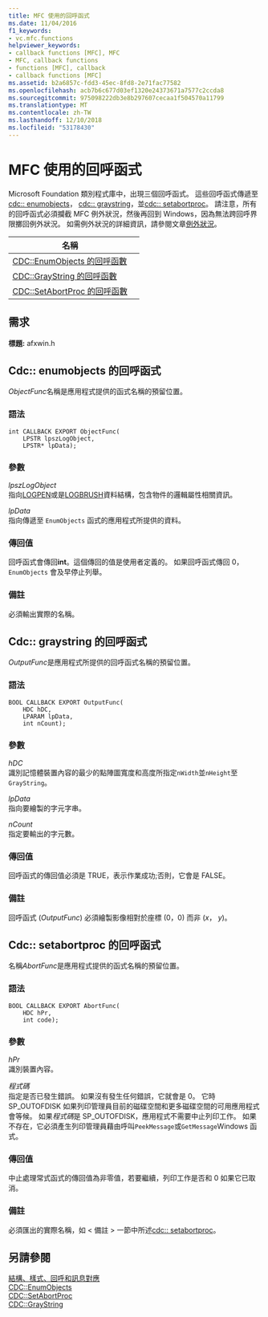 ```yaml
---
title: MFC 使用的回呼函式
ms.date: 11/04/2016
f1_keywords:
- vc.mfc.functions
helpviewer_keywords:
- callback functions [MFC], MFC
- MFC, callback functions
- functions [MFC], callback
- callback functions [MFC]
ms.assetid: b2a6857c-fdd3-45ec-8fd8-2e71fac77582
ms.openlocfilehash: acb7b6c677d03ef1320e24373671a7577c2ccda8
ms.sourcegitcommit: 975098222db3e8b297607cecaa1f504570a11799
ms.translationtype: MT
ms.contentlocale: zh-TW
ms.lasthandoff: 12/10/2018
ms.locfileid: "53178430"
---
```

# <a name="callback-functions-used-by-mfc"></a>MFC 使用的回呼函式

Microsoft Foundation 類別程式庫中，出現三個回呼函式。 這些回呼函式傳遞至[cdc:: enumobjects](../../mfc/reference/cdc-class.md#enumobjects)， [cdc:: graystring](../../mfc/reference/cdc-class.md#graystring)，並[cdc:: setabortproc](../../mfc/reference/cdc-class.md#setabortproc)。 請注意，所有的回呼函式必須攔截 MFC 例外狀況，然後再回到 Windows，因為無法跨回呼界限擲回例外狀況。 如需例外狀況的詳細資訊，請參閱文章[例外狀況](../../mfc/exception-handling-in-mfc.md)。

|名稱||
|----------|-----------------|
|[CDC::EnumObjects 的回呼函數](#enum_objects)||
|[CDC::GrayString 的回呼函數](#graystring)||
|[CDC::SetAbortProc 的回呼函數](#setabortproc)||

## <a name="requirements"></a>需求

**標題:** afxwin.h

## <a name="enum_objects"></a> Cdc:: enumobjects 的回呼函式

*ObjectFunc*名稱是應用程式提供的函式名稱的預留位置。

### <a name="syntax"></a>語法

```
int CALLBACK EXPORT ObjectFunc(
    LPSTR lpszLogObject,
    LPSTR* lpData);
```

### <a name="parameters"></a>參數

*lpszLogObject*<br/>
指向[LOGPEN](/windows/desktop/api/Wingdi/ns-wingdi-taglogpen)或是[LOGBRUSH](/windows/desktop/api/wingdi/ns-wingdi-taglogbrush)資料結構，包含物件的邏輯屬性相關資訊。

*lpData*<br/>
指向傳遞至 `EnumObjects` 函式的應用程式所提供的資料。

### <a name="return-value"></a>傳回值

回呼函式會傳回**int**。這個傳回的值是使用者定義的。 如果回呼函式傳回 0，`EnumObjects` 會及早停止列舉。

### <a name="remarks"></a>備註

必須輸出實際的名稱。

## <a name="graystring"></a>  Cdc:: graystring 的回呼函式

*OutputFunc*是應用程式所提供的回呼函式名稱的預留位置。

### <a name="syntax"></a>語法

```
BOOL CALLBACK EXPORT OutputFunc(
    HDC hDC,
    LPARAM lpData,
    int nCount);
```

### <a name="parameters"></a>參數

*hDC*<br/>
識別記憶體裝置內容的最少的點陣圖寬度和高度所指定`nWidth`並`nHeight`至`GrayString`。

*lpData*<br/>
指向要繪製的字元字串。

*nCount*<br/>
指定要輸出的字元數。

### <a name="return-value"></a>傳回值

回呼函式的傳回值必須是 TRUE，表示作業成功;否則，它會是 FALSE。

### <a name="remarks"></a>備註

回呼函式 (*OutputFunc*) 必須繪製影像相對於座標 (0，0) 而非 (*x*， *y*)。

## <a name="setabortproc"></a>  Cdc:: setabortproc 的回呼函式

名稱*AbortFunc*是應用程式提供的函式名稱的預留位置。

### <a name="syntax"></a>語法

```
BOOL CALLBACK EXPORT AbortFunc(
    HDC hPr,
    int code);
```

### <a name="parameters"></a>參數

*hPr*<br/>
識別裝置內容。

*程式碼*<br/>
指定是否已發生錯誤。 如果沒有發生任何錯誤，它就會是 0。 它時 SP_OUTOFDISK 如果列印管理員目前的磁碟空間和更多磁碟空間的可用應用程式會等候。 如果*程式碼*是 SP_OUTOFDISK，應用程式不需要中止列印工作。 如果不存在，它必須產生列印管理員藉由呼叫`PeekMessage`或`GetMessage`Windows 函式。

### <a name="return-value"></a>傳回值

中止處理常式函式的傳回值為非零值，若要繼續，列印工作是否和 0 如果它已取消。

### <a name="remarks"></a>備註

必須匯出的實際名稱，如 < 備註 > 一節中所述[cdc:: setabortproc](../../mfc/reference/cdc-class.md#setabortproc)。

## <a name="see-also"></a>另請參閱

[結構、樣式、回呼和訊息對應](structures-styles-callbacks-and-message-maps.md)<br/>
[CDC::EnumObjects](../../mfc/reference/cdc-class.md#enumobjects)<br/>
[CDC::SetAbortProc](../../mfc/reference/cdc-class.md#setabortproc)<br/>
[CDC::GrayString](../../mfc/reference/cdc-class.md#graystring)

